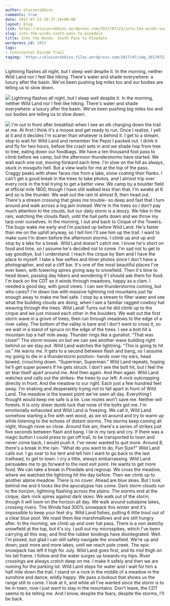 ```yaml
---
author: eloiserobbins
comments: true
date: 2017-07-23 19:37:16+00:00
layout: blog
link: https://eloiserobbins.wordpress.com/2017/07/23/into-the-winds-south-pass-to-pinedale/
slug: into-the-winds-south-pass-to-pinedale
title: Into the Winds- South Pass to Pinedale
wordpress_id: 1053
tags:
- Continental Divide Trail
tagimg: 'https://eloiserobbins.files.wordpress.com/2017/07/img_20170722_161213_235.jpg'
---
```


Lightning flashes all night, but I sleep well despite it. In the morning, neither Wild Land nor I feel like hiking. There's water and shade everywhere: a luxury after the basin. We've been pushing big miles too and our bodies are telling us to slow down.


[![](https://eloiserobbins.files.wordpress.com/2017/07/img_20170722_161213_235.jpg)](https://eloiserobbins.files.wordpress.com/2017/07/img_20170722_161213_235.jpg)
Lightning flashes all night, but I sleep well despite it. In the morning, neither Wild Land nor I feel like hiking. There's water and shade everywhere: a luxury after the basin. We've been pushing big miles too and our bodies are telling us to slow down.

![](/storage/5D7C-6FFD/DCIM/Camera/20170720_082701.jpg)
I'm out in front after breakfast when I see an elk charging down the trail at me. At first I think it's a moose and get ready to run. Once I realize, I yell at it and it decides I'm scarier than whatever is behind it. I get to a stream, stop to wait for Wild Land and remember the Pepsi I packed out. I drink it and fly for two hours, before the crash sets in and we shade hop from tree to tree, eating down our foodbags.
We have a ten thousand foot pass to climb before we camp, but the afternoon thunderstorms have started. We wait each one out, moving forward each time. I'm slow on the hill as always, stuck in mosquito hell. But a view waits for me at the top of the pass. Craggy peaks with sheer faces rise from a lake, snow coating their flanks. I can't get a good break in the trees to take photos, and I almost trip over every rock in the trail trying to get a better view. We camp by a boulder field at official mile 1800, though I have still walked less than that.
I'm awake at 6 and so is the thunder. We wait out the rain til almost 9, then head out. There's a stream crossing that gives me trouble- so deep and fast that I turn around and walk across a log jam instead. We're in the trees so I don't pay much attention to the clouds, but our daily storm is a doozy. We hike in the rain, watching the clouds flash, until the hail pelts down and we throw my tarp over ourselves. 
In the morning, I out and back to Cirque of the Towers. The bugs wake me early and I'm packed up before Wild Land. He's faster than me on the uphill anyway, so I tell him I'll see him up the trail. I want to make sure I'm down before the afternoon storms. I climb up and up and stop by a lake for a break. Wild Land doesn't catch me. I know he's short on food and time, so I assume he's decided not to come. I'm sad not to get to say goodbye, but I understand.
I reach the cirque by 9am and I have the place to myself. I take a few selfies and timer photos since I don't have a photographer, and eat a cliff bar. It's one of the most beautiful places I've ever been, with towering spires giving way to snowfield.  Then it's time to head down, passing day hikers and wondering if I should ask them for food. I'm back on the CDT as it winds through meadows, happy as a clam. I needed a good day, with good views. I can see thunderstorms coming, but who cares? I'm down low with massive lightning rod mountains just far enough away to make me feel safe.
I stop by a stream to filter water and see what the building clouds are doing, when I see a familiar ragged cowboy hat weaving through the trees. Wild Land! Turns out he did climb up to the cirque and we just missed each other in the boulders. We wait out the first storm wave in a grove of trees, then run through meadows to the edge of a river valley. The bottom of the valley is bare and I don't want to cross it, so we wait in a stand of spruce on the edge of the trees. I see a bolt hit a mountain top a half mile away. Thunder rings like a gunshot. "That was close!" The storm moves on but we can see another wave building right behind so we stay put.
Wild Land watches the lightning. "This is going to hit us." He warns me. It gets to a second between flash and bang, so I assume my going to die in a thunderstorm position- hands over my ears, head bowed, crouching down. "Superman, Superman." Wild Land repeats, hoping he'll get super powers if he gets struck. I don't see the bolt hit, but I feel the air tear itself apart around me. And then again. And then again. Wild Land watches and calls out the strikes- the trees to our left. A rock outcropping directly in front. And the meadow to our right. Each just a few hundred feet away. I'm shaking and desperately trying not to fall apart in front of Wild Land. The meadow is the lowest point we've seen all day. Everything I thought would keep me safe is a lie. Low routes won't save me. Neither will forests. It is only sheer dumb luck that none of the bolts got me.
I'm emotionally exhausted and Wild Land is freezing. We call it, Wild Land somehow starting a fire with wet wood, as we sit around and try to warm up while listening to the echoes of distant storms.
The storms keep coming all night, though none so close. Around five am, there's a series of strikes just five seconds between flash and bang. I lie in my tarp and cry. If there was a magic button I could press to get off trail, to be transported to town and never come back, I would push it. I've never wanted to quit more.
Around 8, there's a break in the rain. "What do you want to do, Fun Size?" Wild Land calls out. I go over to his tent and tell him I want to go back to the last trailhead, to get to town. I cry a little, always embarrassing. Wild Land persuades me to go forward to the next exit point. He wants to get more food. We can take a break in Pinedale and regroup.
We cross the meadow, where we watched the lightning hit the day before. Then we climb up to another alpine meadow. There is no cover. Ahead are blue skies. But I look behind me and it looks like the apocalypse has come. Dark storm clouds run to the horizon, lightning flashing across the plains. The storms end at the cirque, dark rock spires against dark skies.
We walk out of the storm, though it will loom on the horizon all day. We walk around subalpine lakes, crossing rivers. The Winds had 300% snowpack this winter and it's impossible to keep your feet dry. Wild Land fishes, pulling 6 little trout out of a clear blue pool. We roast them like marshmallows and are still hungry after.
In the morning, we climb up and over hat pass. There is a non sketchy snowfield at the top, but it's icy. I pull out my microspikes, which I've been carrying all this way, and find the rubber bindings have disintegrated. Well. I'm pissed, but glad I can still safely navigate the snowfield. 
We're up and down, past more and more lakes, until we reach pole creek. The epic snowpack has left it high for July. Wild Land goes first, and its mid thigh on his tall frame. I follow and the water surges up towards my hips. River crossings are always crotch deep on me. I make it safely and then we are running for the parking lot. Wild Land stops for water and I wait for him a half mile down the trail. I stand on a rock in the middle of a meadow in the sunshine and dance, wildly happy. We pass a lookout that shows us the range still to come. I look at it, and while all I've wanted since the storm is to be in town, now I just want to stay in the mountains. Don't leave, the CDT seems to be telling me. And I know, despite the fears, despite the storms, I'll be back.
